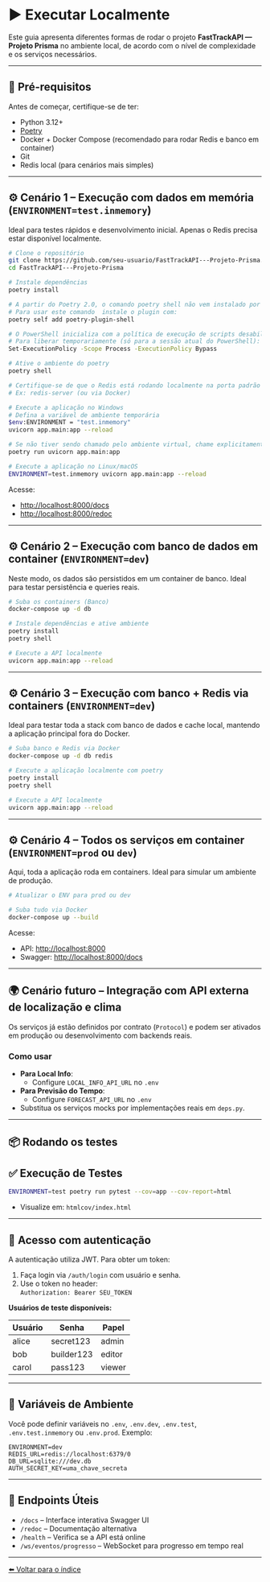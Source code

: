 # ▶️ Executar Localmente

Este guia apresenta diferentes formas de rodar o projeto **FastTrackAPI — Projeto Prisma** no ambiente local, de acordo com o nível de complexidade e os serviços necessários.

---

## 🧱 Pré-requisitos

Antes de começar, certifique-se de ter:

- Python 3.12+
- [Poetry](https://python-poetry.org/)
- Docker + Docker Compose (recomendado para rodar Redis e banco em container)
- Git
- Redis local (para cenários mais simples)

---

## ⚙️ Cenário 1 – Execução com dados em memória (`ENVIRONMENT=test.inmemory`)

Ideal para testes rápidos e desenvolvimento inicial. Apenas o Redis precisa estar disponível localmente.

```bash
# Clone o repositório
git clone https://github.com/seu-usuario/FastTrackAPI---Projeto-Prisma.git
cd FastTrackAPI---Projeto-Prisma

# Instale dependências
poetry install

# A partir do Poetry 2.0, o comando poetry shell não vem instalado por padrão.
# Para usar este comando  instale o plugin com:
poetry self add poetry-plugin-shell

# O PowerShell inicializa com a política de execução de scripts desabilitada, o que impede que o script activate.ps1 (usado para ativar o ambiente virtual) seja executado.
# Para liberar temporariamente (só para a sessão atual do PowerShell):
Set-ExecutionPolicy -Scope Process -ExecutionPolicy Bypass

# Ative o ambiente do poetry
poetry shell

# Certifique-se de que o Redis está rodando localmente na porta padrão
# Ex: redis-server (ou via Docker)

# Execute a aplicação no Windows
# Defina a variável de ambiente temporária
$env:ENVIRONMENT = "test.inmemory"
uvicorn app.main:app --reload

# Se não tiver sendo chamado pelo ambiente virtual, chame explicitamente o poetry
poetry run uvicorn app.main:app

# Execute a aplicação no Linux/macOS
ENVIRONMENT=test.inmemory uvicorn app.main:app --reload
```

Acesse:
- [http://localhost:8000/docs](http://localhost:8000/docs)
- [http://localhost:8000/redoc](http://localhost:8000/redoc)

---

## ⚙️ Cenário 2 – Execução com banco de dados em container (`ENVIRONMENT=dev`)

Neste modo, os dados são persistidos em um container de banco. Ideal para testar persistência e queries reais.

```bash
# Suba os containers (Banco)
docker-compose up -d db

# Instale dependências e ative ambiente
poetry install
poetry shell

# Execute a API localmente
uvicorn app.main:app --reload
```

---

## ⚙️ Cenário 3 – Execução com banco + Redis via containers (`ENVIRONMENT=dev`)

Ideal para testar toda a stack com banco de dados e cache local, mantendo a aplicação principal fora do Docker.

```bash
# Suba banco e Redis via Docker
docker-compose up -d db redis

# Execute a aplicação localmente com poetry
poetry install
poetry shell

# Execute a API localmente
uvicorn app.main:app --reload
```

---

## ⚙️ Cenário 4 – Todos os serviços em container (`ENVIRONMENT=prod` ou `dev`)

Aqui, toda a aplicação roda em containers. Ideal para simular um ambiente de produção.

```bash
# Atualizar o ENV para prod ou dev

# Suba tudo via Docker
docker-compose up --build
```

Acesse:
- API: [http://localhost:8000](http://localhost:8000)
- Swagger: [http://localhost:8000/docs](http://localhost:8000/docs)

---

## 🌍 Cenário futuro – Integração com API externa de localização e clima

Os serviços já estão definidos por contrato (`Protocol`) e podem ser ativados em produção ou desenvolvimento com backends reais.

### Como usar

- **Para Local Info**:
  - Configure `LOCAL_INFO_API_URL` no `.env`
- **Para Previsão do Tempo**:
  - Configure `FORECAST_API_URL` no `.env`
- Substitua os serviços mocks por implementações reais em `deps.py`.

---

## 📦 Rodando os testes
## ✅ Execução de Testes

```bash
ENVIRONMENT=test poetry run pytest --cov=app --cov-report=html
```

- Visualize em: `htmlcov/index.html`

---

## 🔐 Acesso com autenticação

A autenticação utiliza JWT. Para obter um token:

1. Faça login via `/auth/login` com usuário e senha.
2. Use o token no header:  
   `Authorization: Bearer SEU_TOKEN`

**Usuários de teste disponíveis:**

| Usuário | Senha      | Papel   |
|--------|------------|---------|
| alice  | secret123  | admin   |
| bob    | builder123 | editor  |
| carol  | pass123    | viewer  |

---

## 🧪 Variáveis de Ambiente

Você pode definir variáveis no `.env`, `.env.dev`, `.env.test`, `.env.test.inmemory` ou `.env.prod`. Exemplo:

```env
ENVIRONMENT=dev
REDIS_URL=redis://localhost:6379/0
DB_URL=sqlite:///dev.db
AUTH_SECRET_KEY=uma_chave_secreta
```

---

## 🔗 Endpoints Úteis

- `/docs` – Interface interativa Swagger UI  
- `/redoc` – Documentação alternativa  
- `/health` – Verifica se a API está online  
- `/ws/eventos/progresso` – WebSocket para progresso em tempo real

---

[⬅️ Voltar para o índice](../README.md)
